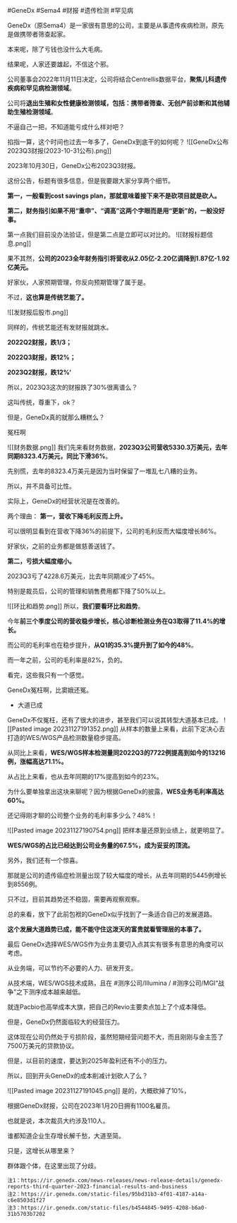 #GeneDx #Sema4 #财报 #遗传检测 #罕见病 

GeneDx（原Sema4）是一家很有意思的公司，主要是从事遗传疾病检测，原先是做携带者筛查起家。

本来呢，除了亏钱也没什么大毛病。

结果呢，人家还要雄起，不信这个邪。

公司董事会2022年11月11日决定，公司将结合Centrellis数据平台，**聚焦儿科遗传疾病和罕见病检测领域**。

公司将**退出生殖和女性健康检测领域，包括：携带者筛查、无创产前诊断和其他辅助生殖检测领域**。

不逼自己一把，不知道能亏成什么样对吧？

掐指一算，这个时间也过去一年多了，GeneDx到底干的如何呢？
  ![[GeneDx公布2023Q3财报(2023-10-31公布).png]]
  
  
2023年10月30日，GeneDx公布2023Q3财报。

这份公告，标题有很多信息，但是我要跟大家分享两个细节。

**第一，一般看到cost savings plan，那就意味着接下来不是砍项目就是砍人。**

**第二，财务指引如果不用“重申”、“调高”这两个字眼而是用“更新”的，一般没好事。**

第一点我们目前没办法验证，但是第二点是立即可以对比的。
![[财报标题信息.png]]

果不其然，**公司的2023全年财务指引将营收从2.05亿-2.20亿调降到1.87亿-1.92亿美元。**

好家伙，人家预期管理，你反向预期管理了属于是。

不过，**这也算是传统艺能了。**

![[发财报后股市.png]]

同样的，传统艺能还有发财报就跳水。

**2022Q2财报，跌1/3；**

**2022Q3财报，跌12%；**

**2023Q2财报，跌12%‘**

所以，2023Q3这次的财报跌了30%很离谱么？

这叫传统，尊重下，ok？

但是，GeneDx真的就那么糟糕么？

冤枉啊

![[财务数据.png]]
我们先来看财务数据，**2023Q3公司营收5330.3万美元，去年同期8323.4万美元，同比下滑36%**。

先别慌，去年的8323.4万美元是因为当时保留了一堆乱七八糟的业务。

所以，并不具备可比性。

实际上，GeneDx的经营状况是在改善的。

两个理由：
**第一，营收下降毛利反而上升。**

可以很明显看到在营收下降36%的前提下，公司的毛利反而大幅度增长86%。

好家伙，之前的业务都是做慈善送钱了。

**第二，亏损大幅度缩小。**

2023Q3亏了4228.6万美元，比去年同期减少了45%。

特别是裁员后，公司的管理和销售费用都下降了50%以上。

![[环比和趋势.png]]
所以，**我们要看环比和趋势**。

今年**前三个季度公司的营收稳步增长，核心诊断检测业务在Q3取得了11.4%的增长。**

而公司的毛利率也在稳步提升，**从Q1的35.3%提升到了如今的48%**。

而一年之前，公司的毛利率是82%，负的。

看完，这些我只有一个感觉。

GeneDx冤枉啊，比窦娥还冤。

- 大道已成

GeneDx不仅冤枉，还有了很大的进步，甚至我们可以说其转型大道基本已成。
![[Pasted image 20231127191352.png]]
从样本的数量上来看，此前下定决心去打造的WES/WGS产品检测数量稳步提高。

从同比上来看，**WES/WGS样本检测量同2022Q3的7722例提高到如今的13216例，涨幅高达71.1%。**

从占比上来看，也从去年同期的17%提高到如今的23%。

为什么要单独拿出这块来聊呢？因为根据GeneDx的披露，**WES业务毛利率高达60%。**

还记得刚才聊的公司整个业务的毛利率多少么？48%！


![[Pasted image 20231127190754.png]]
把样本量还原到业绩上，就更明显了。

**WES/WGS的占比已经达到公司业务量的67.5%，成为妥妥的顶流。**

另外，我们还有一个惊喜。

那就是公司的遗传癌症检测量出现了较大幅度的增长，从去年同期的5445例增长到8556例。

只不过，目前其趋势还不稳固，需要再观察观察。

总的来看，放下了此前包袱的GeneDx似乎找到了一条适合自己的发展道路。

**这个发展大道趋势已成，能不能守住这泼天的富贵就看管理层的本事了。**

最后
GeneDx选择WES/WGS作为业务主要切入点其实有很多有意思的角度可以考虑。

从业务端，可以节约不必要的人力、研发开支。

从技术端，WES/WGS技术成熟，且在 #测序公司/Illumina  / #测序公司/MGI“战争”之下测序成本越来越低。

就连Pacbio也高举成本大旗，把自己的Revio主要卖点加上了个成本降低。

但是，GeneDx仍然面临较大的经营压力。

这体现在公司仍然处于亏损阶段，虽然短期经营问题不大，而且刚刚与金主签了7500万美元的贷款协议。

但是，以目前的速度，要达到2025年盈利还有不小的压力。

所以，回到开头GeneDx的成本削减计划砍人了么？

![[Pasted image 20231127191045.png]]
是的，大概砍掉了10%，

根据GeneDx财报，公司在2023年1月20日拥有1100名雇员。

也就是说，本次裁员大约涉及110人。

谁都知道企业生存增长解千愁，大道至简。

只是，这增长从哪里来？

群体跟个体，在这里出现了分歧。


  

```
注1：https://ir.genedx.com/news-releases/news-release-details/genedx-reports-third-quarter-2023-financial-results-and-business
注2：https://ir.genedx.com/static-files/95bd31b3-4f01-4187-a14a-c6e8503d1f27
注3：https://ir.genedx.com/static-files/b4544845-9495-4208-b6a0-31b5703b7202
```